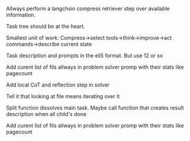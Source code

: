 Allways perform a langchsin compress retriever step over available information.

Task tree should be at the heart. 

Smallest unit of work:
Compress->select tools->think->improve->act commands->describe current state

Task description and prompts in the eli5 format. But use 12 or so

Add curent list of fils allways in problem solver promp with their stats like pagecount

Add local CoT and reflection step in solver

Tell it that looking at file means iterating over it

Split function dissolves main task. Maybe call function that creates result description when all child's done


Add curent list of fils allways in problem solver promp with their stats like pagecount
